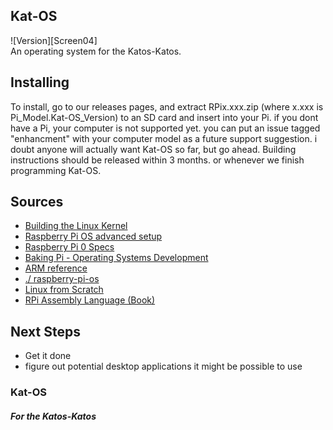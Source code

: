 ## Kat-OS
![Version][Screen04]<br>
An operating system for the Katos-Katos.

## Installing
To install, go to our releases pages, and extract RPix.xxx.zip (where x.xxx is Pi_Model.Kat-OS_Version) to an SD card and insert into your Pi. if you dont have a Pi, your computer is not supported yet. you can put an issue tagged "enhancment" with your computer model as a future support suggestion. i doubt anyone will actually want Kat-OS so far, but go ahead. Building instructions should be released within 3 months. or whenever we finish programming Kat-OS.

## Sources
 * [Building the Linux Kernel](https://www.raspberrypi.com/documentation/computers/linux_kernel.html#building-the-kernel-locally)
 * [Raspberry Pi OS advanced setup](https://elinux.org/RPi_Advanced_Setup)
 * [Raspberry Pi 0 Specs](https://cdn.sparkfun.com/assets/learn_tutorials/6/7/6/PiZero_1.pdf)
 * [Baking Pi - Operating Systems Development](https://www.cl.cam.ac.uk/projects/raspberrypi/tutorials/os/downloads.html)
 * [ARM reference](https://www.keil.com/support/man/docs/armasm/armasm_dom1361289850039.htm)
 * [./ raspberry-pi-os](https://s-matyukevich.github.io/raspberry-pi-os/docs/lesson01/rpi-os.html)
 * [Linux from Scratch](https://www.linuxfromscratch.org/lfs/read.html)
 * [RPi Assembly Language (Book)](https://www.brucesmith.info/rosal.html)

## Next Steps
 * Get it done
 * figure out potential desktop applications it might be possible to use

### Kat-OS
##### For the Katos-Katos
